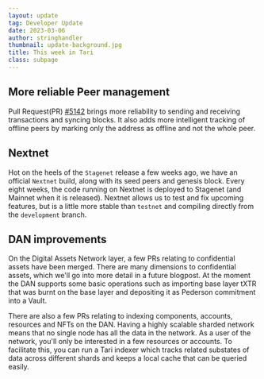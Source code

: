 ```yaml
---
layout: update
tag: Developer Update
date: 2023-03-06
author: stringhandler
thumbnail: update-background.jpg
title: This week in Tari
class: subpage
---
```


## More reliable Peer management

Pull Request(PR) [#5142](https://github.com/tari-project/tari/issues/5142) brings more reliability to sending and receiving transactions and syncing blocks.
It also adds more intelligent tracking of offline peers by marking only the address as offline and not the whole peer.

## Nextnet

Hot on the heels of the `Stagenet` release a few weeks ago, we have an official `Nextnet` build, along with its seed peers and genesis block. Every eight weeks, the code running on Nextnet is deployed to Stagenet (and Mainnet when it is released). Nextnet allows us to test and fix upcoming features, but is a little more stable than `testnet` and compiling directly from the `development` branch.

## DAN improvements

On the Digital Assets Network layer, a few PRs relating to confidential assets have been merged.
There are many dimensions to confidential assets, which we'll go into more detail in a future blogpost. At the moment the DAN supports some basic operations such as importing base layer tXTR that was burnt on the base layer and depositing it as Pederson commitment into a Vault.

There are also a few PRs relating to indexing components, accounts, resources and NFTs on the DAN. Having a highly scalable sharded network means that no single node has all the data in the network. As a user of the network, you'll only be interested in a few resources or accounts. To facilitate this, you can run a Tari indexer which tracks related substates of data across different shards and keeps a local cache that can be queried easily.
